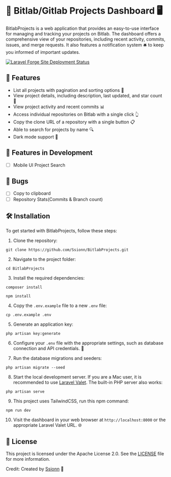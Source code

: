 # 🚀 Bitlab/Gitlab Projects Dashboard 🖥️

BitlabProjects is a web application that provides an easy-to-use interface for managing and tracking your projects on Bitlab. The dashboard offers a comprehensive view of your repositories, including recent activity, commits, issues, and merge requests. It also features a notification system 🛎️ to keep you informed of important updates.

[![Laravel Forge Site Deployment Status](https://img.shields.io/endpoint?url=https%3A%2F%2Fforge.laravel.com%2Fsite-badges%2F24e13158-4784-45f1-b123-6dcd7ef6847d%3Fdate%3D1&style=for-the-badge)](https://forge.laravel.com/servers/687741/sites/2003781)

## 🌟 Features

- List all projects with pagination and sorting options 📑
- View project details, including description, last updated, and star count 🌠
- View project activity and recent commits 📊
- Access individual repositories on Bitlab with a single click 👆
- Copy the clone URL of a repository with a single button 📋
- Able to search for projects by name 🔍
- Dark mode support 🌙

## 🚧 Features in Development

- [ ] Mobile UI Project Search

## 🐛 Bugs

- [ ] Copy to clipboard
- [ ] Repository Stats(Commits & Branch count)

## 🛠️ Installation

To get started with BitlabProjects, follow these steps:

1. Clone the repository:

```git clone https://github.com/Ssionn/BitlabProjects.git```

2. Navigate to the project folder:

```cd BitlabProjects```

3. Install the required dependencies:

```composer install```

```npm install```

4. Copy the `.env.example` file to a new `.env` file:

```cp .env.example .env```

5. Generate an application key:

```php artisan key:generate```

6. Configure your `.env` file with the appropriate settings, such as database connection and API credentials. 🔧

7. Run the database migrations and seeders:

```php artisan migrate --seed```

8. Start the local development server. If you are a Mac user, it is recommended to use [Laravel Valet](https://laravel.com/docs/valet). The built-in PHP server also works:

```php artisan serve```

9. This project uses TailwindCSS, run this npm command:

```npm run dev```

10. Visit the dashboard in your web browser at `http://localhost:8000` or the appropriate Laravel Valet URL. 🌐

## 📄 License

This project is licensed under the Apache License 2.0. See the [LICENSE](LICENSE) file for more information.

Credit: Created by [Ssionn](https://github.com/Ssionn) 👏
